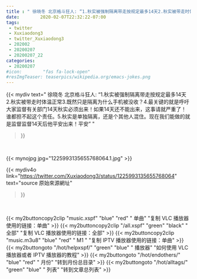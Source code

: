 ```yaml
---
title : " 徐晓冬 北京格斗狂人: “1.秋实被强制隔离带走按规定最多14天2.秋实被带走时体温正常3.既然只是隔离为什么手机被没收？4.最关键的就是呼吁大家监督有关部门14天秋实必须出来！如果14天还不能出来，这事请就严重了！谁都担不起这个责任。5.秋实是单独隔离，还是个其他人混住。现在我们能做的就是监督监督14天后他平安出来！平安”  "
date:        2020-02-07T22:32:22-07:00
tags:
 - twitter
 - Xuxiaodong3
 - twitter_Xuxiaodong3
 - 202002
 - 20200207
 - 20200207_22
categories:
 - 20200207
#icon:        "fas fa-lock-open"
#resImgTeaser: teaserpics/wikipedia.org/emacs-jokes.png
---
```


{{< mydiv text=" 徐晓冬 北京格斗狂人: “1.秋实被强制隔离带走按规定最多14天2.秋实被带走时体温正常3.既然只是隔离为什么手机被没收？4.最关键的就是呼吁大家监督有关部门14天秋实必须出来！如果14天还不能出来，这事请就严重了！谁都担不起这个责任。5.秋实是单独隔离，还是个其他人混住。现在我们能做的就是监督监督14天后他平安出来！平安”  "
>}}
<br>


 {{< mynojpg jpg="1225993135655768064.1.jpg" >}}<br> 



{{< mydiv4o link="https://twitter.com/Xuxiaodong3/status/1225993135655768064"
text="source 原始來源網址"
>}}


<br>





{{< my2buttoncopy2clip "music.xspf"        "blue"   "red"    " 单曲"  "复制 VLC 播放器使用的链接：单曲" >}} {{< my2buttoncopy2clip "/all.xspf"         "green"  "black"  " 全部"  "复制 VLC 播放器使用的链接：全部" >}} {{< my2buttoncopy2clip "music.m3u8"        "blue"   "red"    " M1 "    "复制 IPTV 播放器使用的链接：单曲" >}} {{< my2buttongoto      "/hot/helpxspf/"    "green"  "blue"   " 播放器" "如何使用 VLC 播放器或者 IPTV 播放器的教程" >}} {{< my2buttongoto      "/hot/endothers/"   "blue"   "red"    " 月份"   "转到月份总目录" >}} {{< my2buttongoto      "/hot/alltags/"     "green"  "blue"   " 列表"   "转到文章总列表" >}} 
